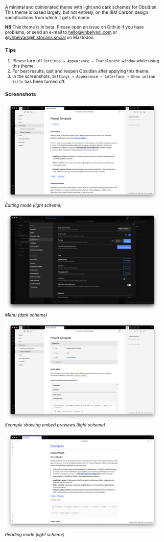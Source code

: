 A minimal and opinionated theme with light and dark schemes for Obsidian. This theme is based largely, but not entirely, on the IBM Carbon design specifications from which it gets its name.

**NB** This theme is in beta. Please open an issue on Github if you have problems, or send an e-mail to hello@vhbelvadi.com or @vhbelvadi@historians.social on Mastodon.

### Tips

1. Please turn off `Settings → Appearance → Translucent window` while using this theme.
2. For best results, quit and reopen Obsidian after applying this theme.
3. In the screenshots, `Settings → Appearance → Interface → Show inline title` has been turned off.

### Screenshots

![Editing mode](light-general.png)
_Editing mode (light scheme)_

![Editing mode](dark-menu.png)
_Menu (dark scheme)_

![Editing mode](light-embed.png)
_Example showing embed previews (light scheme)_

![Reading mode](light-reading.png)
_Reading mode (light scheme)_
